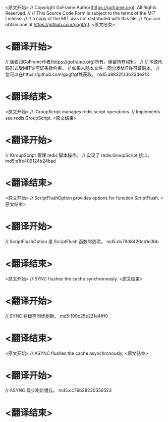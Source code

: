 
<原文开始>
// Copyright GoFrame Author(https://goframe.org). All Rights Reserved.
//
// This Source Code Form is subject to the terms of the MIT License.
// If a copy of the MIT was not distributed with this file,
// You can obtain one at https://github.com/gogf/gf.
<原文结束>

# <翻译开始>
// 版权归GoFrame作者(https://goframe.org)所有。保留所有权利。
//
// 本源代码形式受MIT许可证条款约束。
// 如果未随本文件一同分发MIT许可证副本，
// 您可以在https://github.com/gogf/gf处获取。 md5:a9832f33b234e3f3
# <翻译结束>


<原文开始>
// IGroupScript manages redis script operations.
// Implements see redis.GroupScript.
<原文结束>

# <翻译开始>
// IGroupScript 管理 redis 脚本操作。
// 实现了 redis.GroupScript 接口。 md5:e1fe409124b24bad
# <翻译结束>


<原文开始>
// ScriptFlushOption provides options for function ScriptFlush.
<原文结束>

# <翻译开始>
// ScriptFlushOption 是 ScriptFlush 函数的选项。 md5:dc79d8420cb1e3bb
# <翻译结束>


<原文开始>
// SYNC  flushes the cache synchronously.
<原文结束>

# <翻译开始>
// SYNC 将缓存同步刷新。 md5:199c25e221e4fff0
# <翻译结束>


<原文开始>
// ASYNC flushes the cache asynchronously.
<原文结束>

# <翻译开始>
// ASYNC 异步刷新缓存。 md5:cc79b38230559523
# <翻译结束>

